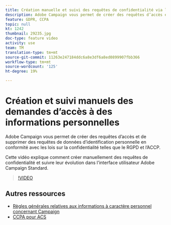 ```yaml
---
title: Création manuelle et suivi des requêtes de confidentialité via l’interface utilisateur Adobe Campaign
description: Adobe Campaign vous permet de créer des requêtes d’accès et de supprimer des requêtes de données d’identification personnelle en conformité avec les lois sur la confidentialité telles que le RGPD et l’ACCP. Cette vidéo explique comment créer manuellement des requêtes de confidentialité et suivre leur évolution dans l’interface utilisateur Adobe Campaign Standard.
feature: GDPR, CCPA
topic: null
kt: 1242
thumbnail: 29235.jpg
doc-type: feature video
activity: use
team: TM
translation-type: tm+mt
source-git-commit: 11263e247184ddc6a8e3df6a8ed0899907fbb366
workflow-type: tm+mt
source-wordcount: '125'
ht-degree: 19%

---
```



# Création et suivi manuels des demandes d’accès à des informations personnelles

Adobe Campaign vous permet de créer des requêtes d’accès et de supprimer des requêtes de données d’identification personnelle en conformité avec les lois sur la confidentialité telles que le RGPD et l’ACCP.

Cette vidéo explique comment créer manuellement des requêtes de confidentialité et suivre leur évolution dans l’interface utilisateur Adobe Campaign Standard.

>[!VIDEO](https://video.tv.adobe.com/v/29235?quality=12)

## Autres ressources

* [Règles générales relatives aux informations à caractère personnel concernant Campaign](https://helpx.adobe.com/fr/campaign/kb/campaign-privacy-overview.html)
* [CCPA pour ACS](https://helpx.adobe.com/fr/campaign/kb/acs-privacy.html#ccpa)
